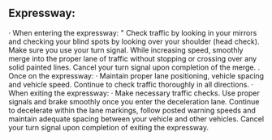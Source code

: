 ## Expressway:
· When entering the expressway:
" Check traffic by looking in your mirrors and checking your blind spots by looking over your shoulder (head check). Make sure you use your turn signal. While increasing speed, smoothly merge into the proper lane of traffic without stopping or crossing over any solid painted lines. Cancel your turn signal upon completion of the merge.
. Once on the expressway:
· Maintain proper lane positioning, vehicle spacing and vehicle speed. Continue to check traffic thoroughly in all directions.
· When exiting the expressway:
· Make necessary traffic checks. Use proper signals and brake smoothly once you enter the deceleration lane. Continue to decelerate within the lane markings, follow posted warning speeds and maintain adequate spacing between your vehicle and other vehicles. Cancel your turn signal upon completion of exiting the expressway.